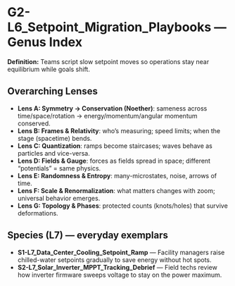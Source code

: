 # G2-L6_Setpoint_Migration_Playbooks — Genus Index
**Definition:** Teams script slow setpoint moves so operations stay near equilibrium while goals shift.

## Overarching Lenses

- **Lens A: Symmetry -> Conservation (Noether)**: sameness across time/space/rotation → energy/momentum/angular momentum conserved.
- **Lens B: Frames & Relativity**: who’s measuring; speed limits; when the stage (spacetime) bends.
- **Lens C: Quantization**: ramps become staircases; waves behave as particles and vice-versa.
- **Lens D: Fields & Gauge**: forces as fields spread in space; different “potentials” = same physics.
- **Lens E: Randomness & Entropy**: many-microstates, noise, arrows of time.
- **Lens F: Scale & Renormalization**: what matters changes with zoom; universal behavior emerges.
- **Lens G: Topology & Phases**: protected counts (knots/holes) that survive deformations.

## Species (L7) — everyday exemplars
- **S1-L7_Data_Center_Cooling_Setpoint_Ramp** — Facility managers raise chilled-water setpoints gradually to save energy without hot spots.
- **S2-L7_Solar_Inverter_MPPT_Tracking_Debrief** — Field techs review how inverter firmware sweeps voltage to stay on the power maximum.
